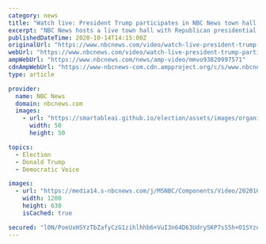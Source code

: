 ```yaml
---
category: news
title: "Watch live: President Trump participates in NBC News town hall in Miami"
excerpt: "NBC News hosts a live town hall with Republican presidential nominee President Donald Trump, moderated by Savannah Guthrie."
publishedDateTime: 2020-10-14T14:15:00Z
originalUrl: "https://www.nbcnews.com/video/watch-live-president-trump-participates-in-nbc-news-town-hall-in-miami-93820997571"
webUrl: "https://www.nbcnews.com/video/watch-live-president-trump-participates-in-nbc-news-town-hall-in-miami-93820997571"
ampWebUrl: "https://www.nbcnews.com/news/amp-video/mmvo93820997571"
cdnAmpWebUrl: "https://www-nbcnews-com.cdn.ampproject.org/c/s/www.nbcnews.com/news/amp-video/mmvo93820997571"
type: article

provider:
  name: NBC News
  domain: nbcnews.com
  images:
    - url: "https://smartableai.github.io/election/assets/images/organizations/nbcnews.com-50x50.jpg"
      width: 50
      height: 50

topics:
  - Election
  - Donald Trump
  - Democratic Voice

images:
  - url: "https://media14.s-nbcnews.com/j/MSNBC/Components/Video/202010/101320_Trump_Town_Hall-Twitter-FS-NBC_Thu.nbcnews-fp-1200-630.jpg"
    width: 1200
    height: 630
    isCached: true

secured: "l0N/PoeUxHSYzTbZafyCzG1zihlhhb6+VuI3n64D63UdrySKP7sS5h+O1SYznvfkGOrZsl8pGmNU2psg8KtKxqEWqz2D9YWiRPBv++DVPIWH+9+ivghA5rDOBm26Y/xUMcHAjpnMVSKEJYffsQ1UCvcPIkVq1yy/sCo4TSqnPNyaTifUabBxUJTp86UjNuQl17yf7gZf0BkeOvJMNLankLwNOGUDlwJ2GjhMT3bskDZFGDp5KvBiORPD799v7OLlRCmkFYIp9+aeKD9zU0Q7N0TuDP0uMEcCUzqNFZfNmQiRge3r73HTFyesvDv8PCA0EszWbaMsAYKoOGbtcslvYKEwzyLRhHl4BP+qqIVenAE=;9y8qXvstsVQ3yQoO+dyiSg=="
---
```


